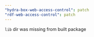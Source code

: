 ```yaml
---
"hydra-box-web-access-control": patch
"rdf-web-access-control": patch
---
```


`lib` dir was missing from built package
